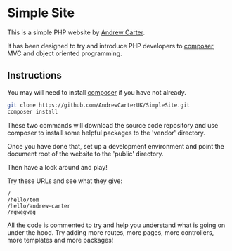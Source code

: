 # Simple Site

This is a simple PHP website by [Andrew Carter](https://twitter.com/AndrewCarterUK).

It has been designed to try and introduce PHP developers to [composer](https://getcomposer.org),
MVC and object oriented programming.

## Instructions

You may will need to install [composer](https://getcomposer.org) if you have not
already.

```sh
git clone https://github.com/AndrewCarterUK/SimpleSite.git
composer install
```

These two commands will download the source code repository and use composer to
install some helpful packages to the 'vendor' directory.

Once you have done that, set up a development environment and point the document
root of the website to the 'public' directory.

Then have a look around and play!

Try these URLs and see what they give:

```
/
/hello/tom
/hello/andrew-carter
/rgwegweg
```

All the code is commented to try and help you understand what is going on under
the hood. Try adding more routes, more pages, more controllers, more templates
and more packages!
